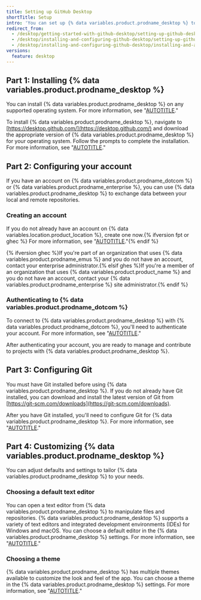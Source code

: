 ```yaml
---
title: Setting up GitHub Desktop
shortTitle: Setup
intro: 'You can set up {% data variables.product.prodname_desktop %} to suit your needs and contribute to projects.'
redirect_from:
  - /desktop/getting-started-with-github-desktop/setting-up-github-desktop
  - /desktop/installing-and-configuring-github-desktop/setting-up-github-desktop
  - /desktop/installing-and-configuring-github-desktop/installing-and-authenticating-to-github-desktop/setting-up-github-desktop
versions:
  feature: desktop
---
```

## Part 1: Installing {% data variables.product.prodname_desktop %}

You can install {% data variables.product.prodname_desktop %} on any supported operating system. For more information, see "[AUTOTITLE](/desktop/overview/supported-operating-systems-for-github-desktop)."

To install {% data variables.product.prodname_desktop %}, navigate to [https://desktop.github.com/](https://desktop.github.com/) and download the appropriate version of {% data variables.product.prodname_desktop %} for your operating system. Follow the prompts to complete the installation. For more information, see "[AUTOTITLE](/desktop/installing-and-authenticating-to-github-desktop/installing-github-desktop)."

## Part 2: Configuring your account

If you have an account on {% data variables.product.prodname_dotcom %} or {% data variables.product.prodname_enterprise %}, you can use {% data variables.product.prodname_desktop %} to exchange data between your local and remote repositories.

### Creating an account

If you do not already have an account on {% data variables.location.product_location %}, create one now.{% ifversion fpt or ghec %} For more information, see "[AUTOTITLE](/get-started/quickstart/creating-an-account-on-github)."{% endif %}

{% ifversion ghec %}If you're part of an organization that uses {% data variables.product.prodname_emus %} and you do not have an account, contact your enterprise administrator.{% elsif ghes %}If you're a member of an organization that uses {% data variables.product.product_name %} and you do not have an account, contact your {% data variables.product.prodname_enterprise %} site administrator.{% endif %}

### Authenticating to {% data variables.product.prodname_dotcom %}

To connect to {% data variables.product.prodname_desktop %} with {% data variables.product.prodname_dotcom %}, you'll need to authenticate your account. For more information, see "[AUTOTITLE](/desktop/installing-and-authenticating-to-github-desktop/authenticating-to-github-in-github-desktop)."

After authenticating your account, you are ready to manage and contribute to projects with {% data variables.product.prodname_desktop %}.

## Part 3: Configuring Git

You must have Git installed before using {% data variables.product.prodname_desktop %}. If you do not already have Git installed, you can download and install the latest version of Git from [https://git-scm.com/downloads](https://git-scm.com/downloads).

After you have Git installed, you'll need to configure Git for {% data variables.product.prodname_desktop %}. For more information, see "[AUTOTITLE](/desktop/configuring-and-customizing-github-desktop/configuring-git-for-github-desktop)."

## Part 4: Customizing {% data variables.product.prodname_desktop %}

You can adjust defaults and settings to tailor {% data variables.product.prodname_desktop %} to your needs.

### Choosing a default text editor

You can open a text editor from {% data variables.product.prodname_desktop %} to manipulate files and repositories. {% data variables.product.prodname_desktop %} supports a variety of text editors and integrated development environments (IDEs) for Windows and macOS. You can choose a default editor in the {% data variables.product.prodname_desktop %} settings. For more information, see "[AUTOTITLE](/desktop/configuring-and-customizing-github-desktop/configuring-a-default-editor-in-github-desktop)."

### Choosing a theme

{% data variables.product.prodname_desktop %} has multiple themes available to customize the look and feel of the app. You can choose a theme in the {% data variables.product.prodname_desktop %} settings. For more information, see "[AUTOTITLE](/desktop/configuring-and-customizing-github-desktop/setting-a-theme-for-github-desktop)."
